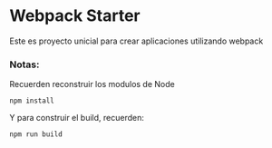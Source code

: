 # Webpack Starter

Este es proyecto unicial para crear aplicaciones utilizando webpack

### Notas:
Recuerden reconstruir los modulos de Node
```
npm install
```

Y para construir el build, recuerden:
```
npm run build 
```